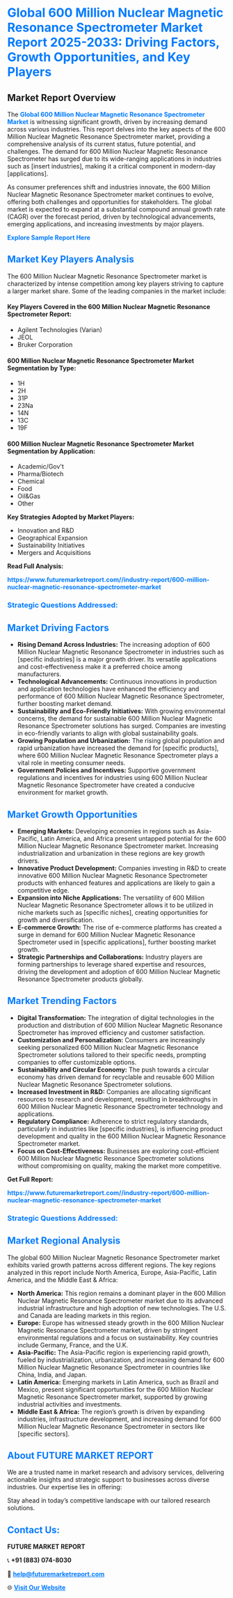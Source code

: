 <h1 style="color: #007BFF;">Global 600 Million Nuclear Magnetic Resonance Spectrometer Market Report 2025-2033: Driving Factors, Growth Opportunities, and Key Players</h1>

<section id="overview">
<h2>Market Report Overview</h2>
<p>The <a href="https://www.futuremarketreport.com//industry-report/600-million-nuclear-magnetic-resonance-spectrometer-market" style="color: #007BFF; text-decoration: none;"><strong>Global 600 Million Nuclear Magnetic Resonance Spectrometer Market</strong></a> is witnessing significant growth, driven by increasing demand across various industries. This report delves into the key aspects of the 600 Million Nuclear Magnetic Resonance Spectrometer market, providing a comprehensive analysis of its current status, future potential, and challenges. The demand for 600 Million Nuclear Magnetic Resonance Spectrometer has surged due to its wide-ranging applications in industries such as [insert industries], making it a critical component in modern-day [applications].</p>
<p>As consumer preferences shift and industries innovate, the 600 Million Nuclear Magnetic Resonance Spectrometer market continues to evolve, offering both challenges and opportunities for stakeholders. The global market is expected to expand at a substantial compound annual growth rate (CAGR) over the forecast period, driven by technological advancements, emerging applications, and increasing investments by major players.</p>
</section>

<section id="overview">
<p><a href="https://www.futuremarketreport.com//request-sample/reportId=87653" style="color: #007BFF; text-decoration: none;"><strong>Explore Sample Report Here</strong></a></p>
</section>

<section id="key-players">
<h2 style="color: #007BFF;">Market Key Players Analysis</h2>
<p>The 600 Million Nuclear Magnetic Resonance Spectrometer market is characterized by intense competition among key players striving to capture a larger market share. Some of the leading companies in the market include:</p>
<h4>Key Players Covered in the 600 Million Nuclear Magnetic Resonance Spectrometer Report:</h4>
<ul><li>Agilent Technologies (Varian)</li><li>JEOL</li><li>Bruker Corporation</li></ul>
<h4>600 Million Nuclear Magnetic Resonance Spectrometer Market Segmentation by Type:</h4>
<ul><li>1H</li><li>2H</li><li>31P</li><li>23Na</li><li>14N</li><li>13C</li><li>19F</li></ul>

<h4>600 Million Nuclear Magnetic Resonance Spectrometer Market Segmentation by Application:</h4>
<ul><li>Academic/Gov&#039;t</li><li>Pharma/Biotech</li><li>Chemical</li><li>Food</li><li>Oil&amp;Gas</li><li>Other</li></ul>
<p><strong>Key Strategies Adopted by Market Players:</strong></p>
<ul>
<li>Innovation and R&D</li>
<li>Geographical Expansion</li>
<li>Sustainability Initiatives</li>
<li>Mergers and Acquisitions</li>
</ul>
</section>

<section>
<p><strong>Read Full Analysis: </strong></p><a href="https://www.futuremarketreport.com//industry-report/600-million-nuclear-magnetic-resonance-spectrometer-market" style="color: #007BFF; text-decoration: none;"><strong>https://www.futuremarketreport.com//industry-report/600-million-nuclear-magnetic-resonance-spectrometer-market</strong></a>
<h3 style="color: #007BFF;">Strategic Questions Addressed:</h3>
</section>

<section id="driving-factors">
<h2 style="color: #007BFF;">Market Driving Factors</h2>
<ul>
<li><strong>Rising Demand Across Industries:</strong> The increasing adoption of 600 Million Nuclear Magnetic Resonance Spectrometer in industries such as [specific industries] is a major growth driver. Its versatile applications and cost-effectiveness make it a preferred choice among manufacturers.</li>
<li><strong>Technological Advancements:</strong> Continuous innovations in production and application technologies have enhanced the efficiency and performance of 600 Million Nuclear Magnetic Resonance Spectrometer, further boosting market demand.</li>
<li><strong>Sustainability and Eco-Friendly Initiatives:</strong> With growing environmental concerns, the demand for sustainable 600 Million Nuclear Magnetic Resonance Spectrometer solutions has surged. Companies are investing in eco-friendly variants to align with global sustainability goals.</li>
<li><strong>Growing Population and Urbanization:</strong> The rising global population and rapid urbanization have increased the demand for [specific products], where 600 Million Nuclear Magnetic Resonance Spectrometer plays a vital role in meeting consumer needs.</li>
<li><strong>Government Policies and Incentives:</strong> Supportive government regulations and incentives for industries using 600 Million Nuclear Magnetic Resonance Spectrometer have created a conducive environment for market growth.</li>
</ul>
</section>

<section id="growth-opportunities">
<h2 style="color: #007BFF;">Market Growth Opportunities</h2>
<ul>
<li><strong>Emerging Markets:</strong> Developing economies in regions such as Asia-Pacific, Latin America, and Africa present untapped potential for the 600 Million Nuclear Magnetic Resonance Spectrometer market. Increasing industrialization and urbanization in these regions are key growth drivers.</li>
<li><strong>Innovative Product Development:</strong> Companies investing in R&D to create innovative 600 Million Nuclear Magnetic Resonance Spectrometer products with enhanced features and applications are likely to gain a competitive edge.</li>
<li><strong>Expansion into Niche Applications:</strong> The versatility of 600 Million Nuclear Magnetic Resonance Spectrometer allows it to be utilized in niche markets such as [specific niches], creating opportunities for growth and diversification.</li>
<li><strong>E-commerce Growth:</strong> The rise of e-commerce platforms has created a surge in demand for 600 Million Nuclear Magnetic Resonance Spectrometer used in [specific applications], further boosting market growth.</li>
<li><strong>Strategic Partnerships and Collaborations:</strong> Industry players are forming partnerships to leverage shared expertise and resources, driving the development and adoption of 600 Million Nuclear Magnetic Resonance Spectrometer products globally.</li>
</ul>
</section>

<section id="trending-factors">
<h2 style="color: #007BFF;">Market Trending Factors</h2>
<ul>
<li><strong>Digital Transformation:</strong> The integration of digital technologies in the production and distribution of 600 Million Nuclear Magnetic Resonance Spectrometer has improved efficiency and customer satisfaction.</li>
<li><strong>Customization and Personalization:</strong> Consumers are increasingly seeking personalized 600 Million Nuclear Magnetic Resonance Spectrometer solutions tailored to their specific needs, prompting companies to offer customizable options.</li>
<li><strong>Sustainability and Circular Economy:</strong> The push towards a circular economy has driven demand for recyclable and reusable 600 Million Nuclear Magnetic Resonance Spectrometer solutions.</li>
<li><strong>Increased Investment in R&D:</strong> Companies are allocating significant resources to research and development, resulting in breakthroughs in 600 Million Nuclear Magnetic Resonance Spectrometer technology and applications.</li>
<li><strong>Regulatory Compliance:</strong> Adherence to strict regulatory standards, particularly in industries like [specific industries], is influencing product development and quality in the 600 Million Nuclear Magnetic Resonance Spectrometer market.</li>
<li><strong>Focus on Cost-Effectiveness:</strong> Businesses are exploring cost-efficient 600 Million Nuclear Magnetic Resonance Spectrometer solutions without compromising on quality, making the market more competitive.</li>
</ul>
</section>

<section>
<p><strong>Get Full Report: </strong></p><a href="https://www.futuremarketreport.com//industry-report/600-million-nuclear-magnetic-resonance-spectrometer-market" style="color: #007BFF; text-decoration: none;"><strong>https://www.futuremarketreport.com//industry-report/600-million-nuclear-magnetic-resonance-spectrometer-market</strong></a>
<h3 style="color: #007BFF;">Strategic Questions Addressed:</h3>
</section>


<section id="regional-analysis">
<h2 style="color: #007BFF;">Market Regional Analysis</h2>
<p>The global 600 Million Nuclear Magnetic Resonance Spectrometer market exhibits varied growth patterns across different regions. The key regions analyzed in this report include North America, Europe, Asia-Pacific, Latin America, and the Middle East & Africa:</p>
<ul>
<li><strong>North America:</strong> This region remains a dominant player in the 600 Million Nuclear Magnetic Resonance Spectrometer market due to its advanced industrial infrastructure and high adoption of new technologies. The U.S. and Canada are leading markets in this region.</li>
<li><strong>Europe:</strong> Europe has witnessed steady growth in the 600 Million Nuclear Magnetic Resonance Spectrometer market, driven by stringent environmental regulations and a focus on sustainability. Key countries include Germany, France, and the U.K.</li>
<li><strong>Asia-Pacific:</strong> The Asia-Pacific region is experiencing rapid growth, fueled by industrialization, urbanization, and increasing demand for 600 Million Nuclear Magnetic Resonance Spectrometer in countries like China, India, and Japan.</li>
<li><strong>Latin America:</strong> Emerging markets in Latin America, such as Brazil and Mexico, present significant opportunities for the 600 Million Nuclear Magnetic Resonance Spectrometer market, supported by growing industrial activities and investments.</li>
<li><strong>Middle East & Africa:</strong> The region’s growth is driven by expanding industries, infrastructure development, and increasing demand for 600 Million Nuclear Magnetic Resonance Spectrometer in sectors like [specific sectors].</li>
</ul>
</section>

<footer>
<h2 style="color: #007BFF;">About FUTURE MARKET REPORT</h2>
<p>We are a trusted name in market research and advisory services, delivering actionable insights and strategic support to businesses across diverse industries. Our expertise lies in offering:</p>

<p>Stay ahead in today’s competitive landscape with our tailored research solutions.</p>

<h2 style="color: #007BFF;">Contact Us:</h2>
<p><strong>FUTURE MARKET REPORT</strong></p>
<p>📞 <strong>+91 (883) 074-8030</strong></p>
<p>📧 <strong><a href="mailto:help@futuremarketreport.com" style="color: #007BFF;">help@futuremarketreport.com</a></strong></p>
<p>🌐 <strong><a href="https://www.futuremarketreport.com/" style="color: #007BFF;">Visit Our Website</a></strong></p>
</footer>